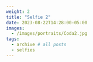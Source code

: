 ```yaml
---
weight: 2
title: "Selfie 2"
date: 2023-08-22T14:28:00-05:00
images:
  - /images/portraits/Coda2.jpg
tags:
  - archive # all posts
  - selfies
---
```

